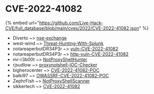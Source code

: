 # CVE-2022-41082
{% embed url="https://github.com/Live-Hack-CVE/full_database/blob/main/cves/2022/CVE-2022-41082.json" %}

* Diverto ~> [nse-exchange](https://www.alice-snow.ru/2022/database/cve-2022-41082/nse-exchange-diverto)
* west-wind ~> [Threat-Hunting-With-Splunk](https://www.alice-snow.ru/2022/database/cve-2022-41082/threat-hunting-with-splunk-west-wind)
* notareaperbutDR34P3r ~> [vuln-CVE-2022-41082](https://www.alice-snow.ru/2022/database/cve-2022-41082/vuln-cve-2022-41082-notareaperbutdr34p3r)
* notareaperbutDR34P3r ~> [http-vuln-CVE-2022-41082](https://www.alice-snow.ru/2022/database/cve-2022-41082/http-vuln-cve-2022-41082-notareaperbutdr34p3r)
* mr-r3b00t ~> [NotProxyShellHunter](https://www.alice-snow.ru/2022/database/cve-2022-41082/notproxyshellhunter-mr-r3b00t)
* rjsudlow ~> [proxynotshell-IOC-Checker](https://www.alice-snow.ru/2022/database/cve-2022-41082/proxynotshell-ioc-checker-rjsudlow)
* bigherocenter ~> [CVE-2022-41082-POC](https://www.alice-snow.ru/2022/database/cve-2022-41082/cve-2022-41082-poc-bigherocenter)
* balki97 ~> [OWASSRF-CVE-2022-41082-POC](https://www.alice-snow.ru/2022/database/cve-2022-41082/owassrf-cve-2022-41082-poc-balki97)
* ZephrFish ~> [NotProxyShellScanner](https://www.alice-snow.ru/2022/database/cve-2022-41082/notproxyshellscanner-zephrfish)
* sikkertech ~> [CVE-2022-41082](https://www.alice-snow.ru/2022/database/cve-2022-41082/cve-2022-41082-sikkertech)